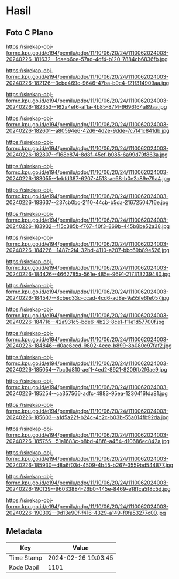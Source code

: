 # Hasil

## Foto C Plano

https://sirekap-obj-formc.kpu.go.id/e194/pemilu/pdpr/11/10/06/20/24/1110062024003-20240226-181632--1daeb6ce-57ad-4df4-b120-7884cb6836fb.jpg

https://sirekap-obj-formc.kpu.go.id/e194/pemilu/pdpr/11/10/06/20/24/1110062024003-20240226-182126--3cbd469c-9646-47ba-b9c4-f21f314909aa.jpg

https://sirekap-obj-formc.kpu.go.id/e194/pemilu/pdpr/11/10/06/20/24/1110062024003-20240226-182353--162a4ef6-af1a-4b85-87f4-9696164a89aa.jpg

https://sirekap-obj-formc.kpu.go.id/e194/pemilu/pdpr/11/10/06/20/24/1110062024003-20240226-182601--a80594e6-42d6-4d2e-9dde-7c7f41c841db.jpg

https://sirekap-obj-formc.kpu.go.id/e194/pemilu/pdpr/11/10/06/20/24/1110062024003-20240226-182807--f168e874-8d8f-45ef-b085-6a99d79f863a.jpg

https://sirekap-obj-formc.kpu.go.id/e194/pemilu/pdpr/11/10/06/20/24/1110062024003-20240226-183055--1ebfd387-6207-4513-ae68-b0e2a89e79a4.jpg

https://sirekap-obj-formc.kpu.go.id/e194/pemilu/pdpr/11/10/06/20/24/1110062024003-20240226-183637--237cb0bc-2110-44cb-b5da-216725047f6e.jpg

https://sirekap-obj-formc.kpu.go.id/e194/pemilu/pdpr/11/10/06/20/24/1110062024003-20240226-183932--f15c385b-f767-40f3-869b-445b8be52a38.jpg

https://sirekap-obj-formc.kpu.go.id/e194/pemilu/pdpr/11/10/06/20/24/1110062024003-20240226-184226--1487c2f4-32bd-4110-a207-bbc69b89e526.jpg

https://sirekap-obj-formc.kpu.go.id/e194/pemilu/pdpr/11/10/06/20/24/1110062024003-20240226-184426--4662785a-561e-485e-9691-217313239480.jpg

https://sirekap-obj-formc.kpu.go.id/e194/pemilu/pdpr/11/10/06/20/24/1110062024003-20240226-184547--8cbed33c-ccad-4cd6-ad8e-9a55fe6fe057.jpg

https://sirekap-obj-formc.kpu.go.id/e194/pemilu/pdpr/11/10/06/20/24/1110062024003-20240226-184716--42a931c5-bde6-4b23-8ce1-f11e1d57700f.jpg

https://sirekap-obj-formc.kpu.go.id/e194/pemilu/pdpr/11/10/06/20/24/1110062024003-20240226-184846--d0ae6ced-9802-4ece-b899-8b080c97faf2.jpg

https://sirekap-obj-formc.kpu.go.id/e194/pemilu/pdpr/11/10/06/20/24/1110062024003-20240226-185054--7bc3d810-aef1-4ed2-8921-8209fb2f6ae9.jpg

https://sirekap-obj-formc.kpu.go.id/e194/pemilu/pdpr/11/10/06/20/24/1110062024003-20240226-185254--ca357566-adfc-4883-95ea-1230416fda81.jpg

https://sirekap-obj-formc.kpu.go.id/e194/pemilu/pdpr/11/10/06/20/24/1110062024003-20240226-185603--a1d5a22f-b24c-4c2c-b03b-55a014fb92da.jpg

https://sirekap-obj-formc.kpu.go.id/e194/pemilu/pdpr/11/10/06/20/24/1110062024003-20240226-185755--51a1683c-b8bd-48f6-a454-d10686ec842a.jpg

https://sirekap-obj-formc.kpu.go.id/e194/pemilu/pdpr/11/10/06/20/24/1110062024003-20240226-185930--d8a6f03d-4509-4b45-b267-3559bd544877.jpg

https://sirekap-obj-formc.kpu.go.id/e194/pemilu/pdpr/11/10/06/20/24/1110062024003-20240226-190139--96033884-26b0-445e-8469-e181ca5f8c5d.jpg

https://sirekap-obj-formc.kpu.go.id/e194/pemilu/pdpr/11/10/06/20/24/1110062024003-20240226-190302--0d13e90f-f416-4329-a149-f0fa53277c00.jpg


## Metadata

| Key        | Value               |
| ---------- | ------------------- |
| Time Stamp | 2024-02-26 19:03:45 |
| Kode Dapil | 1101                |



